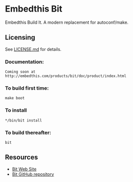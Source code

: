 Embedthis Bit
===

Embedthis Build It. A modern replacement for autoconf/make.

Licensing
---
See [LICENSE.md](https://github.com/embedthis/bit/blob/master/LICENSE.md) for
details.

### Documentation:

    Coming soon at http://embedthis.com/products/bit/doc/product/index.html

### To build first time:

    make boot

### To install

    */bin/bit install

### To build thereafter: 

    bit

Resources
---
  - [Bit Web Site](http://embedthis.com/products/bit/)
  - [Bit GitHub repository](https://github.com/embedthis/bit)

